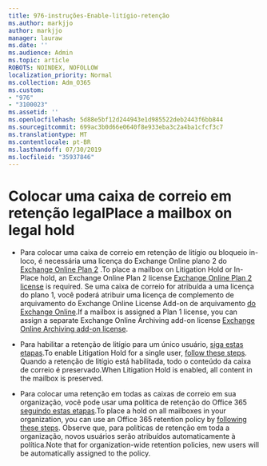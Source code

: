 ```yaml
---
title: 976-instruções-Enable-litígio-retenção
ms.author: markjjo
author: markjjo
manager: lauraw
ms.date: ''
ms.audience: Admin
ms.topic: article
ROBOTS: NOINDEX, NOFOLLOW
localization_priority: Normal
ms.collection: Adm_O365
ms.custom:
- "976"
- "3100023"
ms.assetid: ''
ms.openlocfilehash: 5d88e5bf12d244943e1d985522deb2443f6bb844
ms.sourcegitcommit: 699ac3b0d66e0640f8e933eba3c2a4ba1cfcf3c7
ms.translationtype: MT
ms.contentlocale: pt-BR
ms.lasthandoff: 07/30/2019
ms.locfileid: "35937846"
---
```

# <a name="place-a-mailbox-on-legal-hold"></a><span data-ttu-id="f2047-102">Colocar uma caixa de correio em retenção legal</span><span class="sxs-lookup"><span data-stu-id="f2047-102">Place a mailbox on legal hold</span></span>

- <span data-ttu-id="f2047-103">Para colocar uma caixa de correio em retenção de litígio ou bloqueio in-loco, é necessária uma licença do Exchange Online plano 2 do [Exchange Online Plan 2](https://docs.microsoft.com/office365/servicedescriptions/office-365-platform-service-description/office-365-plan-options) .</span><span class="sxs-lookup"><span data-stu-id="f2047-103">To place a mailbox on Litigation Hold or In-Place hold, an Exchange Online Plan 2 license [Exchange Online Plan 2 license](https://docs.microsoft.com/office365/servicedescriptions/office-365-platform-service-description/office-365-plan-options) is required.</span></span> <span data-ttu-id="f2047-104">Se uma caixa de correio for atribuída a uma licença do plano 1, você poderá atribuir uma licença de complemento de arquivamento do Exchange Online License Add-on de arquivamento [do Exchange Online](https://docs.microsoft.com/office365/servicedescriptions/exchange-online-archiving-service-description).</span><span class="sxs-lookup"><span data-stu-id="f2047-104">If a mailbox is assigned a Plan 1 license, you can assign a separate Exchange Online Archiving add-on license [Exchange Online Archiving add-on license](https://docs.microsoft.com/office365/servicedescriptions/exchange-online-archiving-service-description).</span></span>

- <span data-ttu-id="f2047-105">Para habilitar a retenção de litígio para um único usuário, [siga estas etapas](https://docs.microsoft.com/office365/SecurityCompliance/place-a-mailbox-on-litigation-hold).</span><span class="sxs-lookup"><span data-stu-id="f2047-105">To enable Litigation Hold for a single user, [follow these steps](https://docs.microsoft.com/office365/SecurityCompliance/place-a-mailbox-on-litigation-hold).</span></span> <span data-ttu-id="f2047-106">Quando a retenção de litígio está habilitada, todo o conteúdo da caixa de correio é preservado.</span><span class="sxs-lookup"><span data-stu-id="f2047-106">When Litigation Hold is enabled, all content in the mailbox is preserved.</span></span>

- <span data-ttu-id="f2047-107">Para colocar uma retenção em todas as caixas de correio em sua organização, você pode usar uma política de retenção do Office 365 [seguindo estas etapas](https://docs.microsoft.com/en-us/office365/securitycompliance/create-a-litigation-hold).</span><span class="sxs-lookup"><span data-stu-id="f2047-107">To place a hold on all mailboxes in your organization, you can use an Office 365 retention policy by  [following these steps](https://docs.microsoft.com/en-us/office365/securitycompliance/create-a-litigation-hold).</span></span> <span data-ttu-id="f2047-108">Observe que, para políticas de retenção em toda a organização, novos usuários serão atribuídos automaticamente à política.</span><span class="sxs-lookup"><span data-stu-id="f2047-108">Note that for organization-wide retention policies, new users will be automatically assigned to the policy.</span></span>
